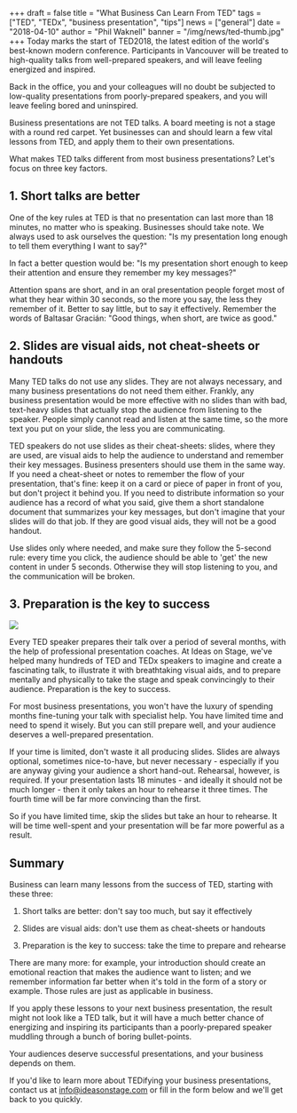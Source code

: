 +++
draft = false
title = "What Business Can Learn From TED"
tags = ["TED", "TEDx", "business presentation", "tips"]
news = ["general"]
date = "2018-04-10"
author = "Phil Waknell"
banner = "/img/news/ted-thumb.jpg"
+++
Today marks the start of TED2018, the latest edition of the world's best-known modern conference. Participants in Vancouver will be treated to high-quality talks from well-prepared speakers, and will leave feeling energized and inspired.


Back in the office, you and your colleagues will no doubt be subjected to low-quality presentations from poorly-prepared speakers, and you will leave feeling bored and uninspired.


Business presentations are not TED talks. A board meeting is not a stage with a round red carpet. Yet businesses can and should learn a few vital lessons from TED, and apply them to their own presentations. 

What makes TED talks different from most business presentations? Let's focus on three key factors.


## 1. Short talks are better


One of the key rules at TED is that no presentation can last more than 18 minutes, no matter who is speaking. Businesses should take note. We always used to ask ourselves the question: "Is my presentation long enough to tell them everything I want to say?" 


In fact a better question would be: "Is my presentation short enough to keep their attention and ensure they remember my key messages?"


Attention spans are short, and in an oral presentation people forget most of what they hear within 30 seconds, so the more you say, the less they remember of it. Better to say little, but to say it effectively. Remember the words of Baltasar Gracián: "Good things, when short, are twice as good."


## 2. Slides are visual aids, not cheat-sheets or handouts


Many TED talks do not use any slides. They are not always necessary, and many business presentations do not need them either. Frankly, any business presentation would be more effective with no slides than with bad, text-heavy slides that actually stop the audience from listening to the speaker. People simply cannot read and listen at the same time, so the more text you put on your slide, the less you are communicating.


TED speakers do not use slides as their cheat-sheets: slides, where they are used, are visual aids to help the audience to understand and remember their key messages. Business presenters should use them in the same way. If you need a cheat-sheet or notes to remember the flow of your presentation, that's fine: keep it on a card or piece of paper in front of you, but don't project it behind you. If you need to distribute information so your audience has a record of what you said, give them a short standalone document that summarizes your key messages, but don't imagine that your slides will do that job. If they are good visual aids, they will not be a good handout.


Use slides only where needed, and make sure they follow the 5-second rule: every time you click, the audience should be able to 'get' the new content in under 5 seconds. Otherwise they will stop listening to you, and the communication will be broken.


## 3. Preparation is the key to success


![](/img/news/38190882345_9319f0e2e1_o.jpg)

Every TED speaker prepares their talk over a period of several months, with the help of professional presentation coaches. At Ideas on Stage, we've helped many hundreds of TED and TEDx speakers to imagine and create a fascinating talk, to illustrate it with breathtaking visual aids, and to prepare mentally and physically to take the stage and speak convincingly to their audience. Preparation is the key to success.


For most business presentations, you won't have the luxury of spending months fine-tuning your talk with specialist help. You have limited time and need to spend it wisely. But you can still prepare well, and your audience deserves a well-prepared presentation.


If your time is limited, don't waste it all producing slides. Slides are always optional, sometimes nice-to-have, but never necessary - especially if you are anyway giving your audience a short hand-out. Rehearsal, however, is required. If your presentation lasts 18 minutes - and ideally it should not be much longer - then it only takes an hour to rehearse it three times. The fourth time will be far more convincing than the first.

So if you have limited time, skip the slides but take an hour to rehearse. It will be time well-spent and your presentation will be far more powerful as a result.



## Summary



Business can learn many lessons from the success of TED, starting with these three:



1.	Short talks are better: don't say too much, but say it effectively

2.	Slides are visual aids: don't use them as cheat-sheets or handouts

3.	Preparation is the key to success: take the time to prepare and rehearse



There are many more: for example, your introduction should create an emotional reaction that makes the audience want to listen; and we remember information far better when it's told in the form of a story or example. Those rules are just as applicable in business.



If you apply these lessons to your next business presentation, the result might not look like a TED talk, but it will have a much better chance of energizing and inspiring its participants than a poorly-prepared speaker muddling through a bunch of boring bullet-points.



Your audiences deserve successful presentations, and your business depends on them.



If you'd like to learn more about TEDifying your business presentations, contact us at [info@ideasonstage.com](info@ideasonstage.com) or fill in the form below and we'll get back to you quickly.
